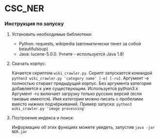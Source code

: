 # CSC_NER

### Инструкция по запуску
1. Установить необходимые библиотеки:
    *   Python: requests, wikipedia (автоматически тянет за собой beautifulsoup)
    *   Java: lucene-5.0.0. Учтите - используется Java 1.8!

2. Скачать корпус:

    Качается скриптом `wiki_crawler.py`. Скрипт запускается командой `python3 wiki_crawler.py 'category name' [-e] [-ru]`.
    Аргумент -e полностью стирает предыдущий корпус. Без аргумента категория добавляется к уже существующим. Используется python3.x
    Аргумент -ru включает загрузку только русских версий (если таковые имеются).
    Имя категории можно писать с пробелами вместо нижних подчёркиваний. Пример запуска: `python3 wiki_crawler.py 'image processing'`

3. Построение индекса и поиск:

    Информацию об этих функциях можете увидеть, запустив `java -jar NER.jar`